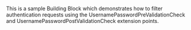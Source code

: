 This is a sample Building Block which demonstrates how to filter authentication requests using the UsernamePasswordPreValidationCheck and UsernamePasswordPostValidationCheck extension points.